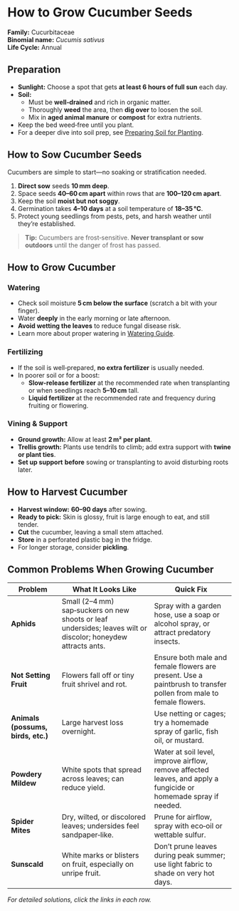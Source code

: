 # How to Grow Cucumber Seeds

**Family:** Cucurbitaceae  
**Binomial name:** _Cucumis sativus_  
**Life Cycle:** Annual  

## Preparation

- **Sunlight:** Choose a spot that gets **at least 6 hours of full sun** each day.  
- **Soil:**  
  - Must be **well‑drained** and rich in organic matter.  
  - Thoroughly **weed** the area, then **dig over** to loosen the soil.  
  - Mix in **aged animal manure** or **compost** for extra nutrients.  
- Keep the bed weed‑free until you plant.  
- For a deeper dive into soil prep, see [Preparing Soil for Planting](#).

## How to Sow Cucumber Seeds

Cucumbers are simple to start—no soaking or stratification needed.

1. **Direct sow** seeds **10 mm deep**.  
2. Space seeds **40–60 cm apart** within rows that are **100–120 cm apart**.  
3. Keep the soil **moist but not soggy**.  
4. Germination takes **4–10 days** at a soil temperature of **18–35 °C**.  
5. Protect young seedlings from pests, pets, and harsh weather until they’re established.  

> **Tip:** Cucumbers are frost‑sensitive. **Never transplant or sow outdoors** until the danger of frost has passed.

## How to Grow Cucumber

### Watering

- Check soil moisture **5 cm below the surface** (scratch a bit with your finger).  
- Water **deeply** in the early morning or late afternoon.  
- **Avoid wetting the leaves** to reduce fungal disease risk.  
- Learn more about proper watering in [Watering Guide](#).

### Fertilizing

- If the soil is well‑prepared, **no extra fertilizer** is usually needed.  
- In poorer soil or for a boost:  
  - **Slow‑release fertilizer** at the recommended rate when transplanting or when seedlings reach **5–10 cm** tall.  
  - **Liquid fertilizer** at the recommended rate and frequency during fruiting or flowering.

### Vining & Support

- **Ground growth:** Allow at least **2 m² per plant**.  
- **Trellis growth:** Plants use tendrils to climb; add extra support with **twine or plant ties**.  
- **Set up support** **before** sowing or transplanting to avoid disturbing roots later.

## How to Harvest Cucumber

- **Harvest window:** **60–90 days** after sowing.  
- **Ready to pick:** Skin is glossy, fruit is large enough to eat, and still tender.  
- **Cut** the cucumber, leaving a small stem attached.  
- **Store** in a perforated plastic bag in the fridge.  
- For longer storage, consider **pickling**.

## Common Problems When Growing Cucumber

| Problem | What It Looks Like | Quick Fix |
|---------|--------------------|-----------|
| **Aphids** | Small (2–4 mm) sap‑suckers on new shoots or leaf undersides; leaves wilt or discolor; honeydew attracts ants. | Spray with a garden hose, use a soap or alcohol spray, or attract predatory insects. |
| **Not Setting Fruit** | Flowers fall off or tiny fruit shrivel and rot. | Ensure both male and female flowers are present. Use a paintbrush to transfer pollen from male to female flowers. |
| **Animals (possums, birds, etc.)** | Large harvest loss overnight. | Use netting or cages; try a homemade spray of garlic, fish oil, or mustard. |
| **Powdery Mildew** | White spots that spread across leaves; can reduce yield. | Water at soil level, improve airflow, remove affected leaves, and apply a fungicide or homemade spray if needed. |
| **Spider Mites** | Dry, wilted, or discolored leaves; undersides feel sandpaper‑like. | Prune for airflow, spray with eco‑oil or wettable sulfur. |
| **Sunscald** | White marks or blisters on fruit, especially on unripe fruit. | Don’t prune leaves during peak summer; use light fabric to shade on very hot days. |

*For detailed solutions, click the links in each row.*